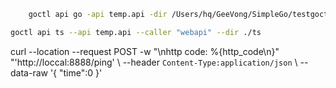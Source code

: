 
```bash
    goctl api go -api temp.api -dir /Users/hq/GeeVong/SimpleGo/testgoctl
```

```bash
goctl api ts --api temp.api --caller "webapi" --dir ./ts

```


curl --location --request POST -w "\nhttp code: %{http_code\n}" "'http://loccal:8888/ping' \ --header `Content-Type:application/json` \ --data-raw '{
    "time":0
}'